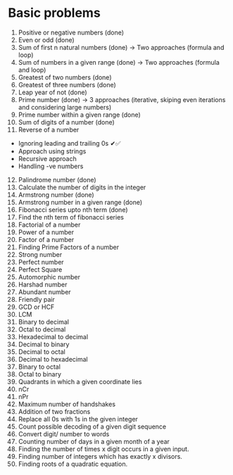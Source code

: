 # Basic problems

1. Positive or negative numbers (done)
2. Even or odd (done)
3. Sum of first n natural numbers (done) -> Two approaches (formula and loop)
4. Sum of numbers in a given range (done) -> Two approaches (formula and loop)
5. Greatest of two numbers (done)
6. Greatest of three numbers (done)
7. Leap year of not (done)
8. Prime number (done) -> 3 approaches (iterative, skiping even iterations and considering large numbers)
9. Prime number within a given range (done)
10. Sum of digits of a number (done)
11. Reverse of a number

- Ignoring leading and trailing 0s ✔✅
- Approach using strings
- Recursive approach
- Handling -ve numbers

12. Palindrome number (done)
13. Calculate the number of digits in the integer
14. Armstrong number (done)
15. Armstrong number in a given range (done)
16. Fibonacci series upto nth term (done)
17. Find the nth term of fibonacci series
18. Factorial of a number
19. Power of a number
20. Factor of a number
21. Finding Prime Factors of a number
22. Strong number
23. Perfect number
24. Perfect Square
25. Automorphic number
26. Harshad number
27. Abundant number
28. Friendly pair
29. GCD or HCF
30. LCM
31. Binary to decimal
32. Octal to decimal
33. Hexadecimal to decimal
34. Decimal to binary
35. Decimal to octal
36. Decimal to hexadecimal
37. Binary to octal
38. Octal to binary
39. Quadrants in which a given coordinate lies
40. nCr
41. nPr
42. Maximum number of handshakes
43. Addition of two fractions
44. Replace all 0s with 1s in the given integer
45. Count possible decoding of a given digit sequence
46. Convert digit/ number to words
47. Counting number of days in a given month of a year
48. Finding the number of times x digit occurs in a given input.
49. Finding number of integers which has exactly x divisors.
50. Finding roots of a quadratic equation.
